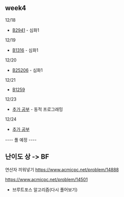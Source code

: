 ## week4

12/18
- [B2941](B2941.java) - 심화1

12/19
- [B1316](B1316.java) - 심화1

12/20
- [B25206](B25206.java) - 심화1

12/21
- [B1259](B1259.java)

12/23
- [추가 공부](ExtraStudy/README.md) - 동적 프로그래밍

12/24
- [추가 공부](ExtraStudy/README.md)

---- 풀 예정 ----
## 난이도 상 -> BF

연산자 끼워넣기
https://www.acmicpc.net/problem/14888


https://www.acmicpc.net/problem/14501
- 브루트포스 알고리즘(다시 풀어보기)